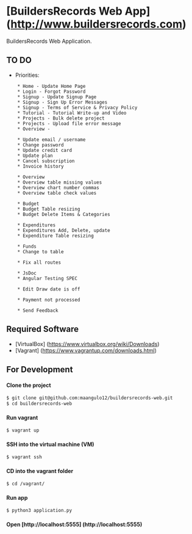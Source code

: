 # [BuildersRecords Web App] (http://www.buildersrecords.com)

BuildersRecords Web Application.

## TO DO

+ Priorities:
```
    * Home - Update Home Page
    * Login - Forgot Password
    * Signup - Update Signup Page
    * Signup - Sign Up Error Messages
    * Signup - Terms of Service & Privacy Policy
    * Tutorial - Tutorial Write-up and Video
    * Projects - Bulk delete project
    * Projects - Upload file error message
    * Overview - 

    * Update email / username
    * Change password
    * Update credit card
    * Update plan
    * Cancel subscription
    * Invoice history

    * Overview
    * Overview table missing values
    * Overview chart number commas
    * Overview table check values

    * Budget
    * Budget Table resizing
    * Budget Delete Items & Categories

    * Expenditures
    * Expenditures Add, Delete, update
    * Expenditure Table resizing

    * Funds
    * Change to table

    * Fix all routes

    * JsDoc
    * Angular Testing SPEC

    * Edit Draw date is off

    * Payment not processed

    * Send Feedback
```

## Required Software

+ [VirtualBox] (https://www.virtualbox.org/wiki/Downloads)
+ [Vagrant] (https://www.vagrantup.com/downloads.html)

## For Development

#### Clone the project
>
```bash
$ git clone git@github.com:maangulo12/buildersrecords-web.git
$ cd buildersrecords-web
```

#### Run vagrant
>
```bash
$ vagrant up    
```

#### SSH into the virtual machine (VM)
>
```bash
$ vagrant ssh
```

#### CD into the vagrant folder
>
```bash
$ cd /vagrant/
```

#### Run app
>
```bash
$ python3 application.py    
```

#### Open [http://localhost:5555] (http://localhost:5555)
